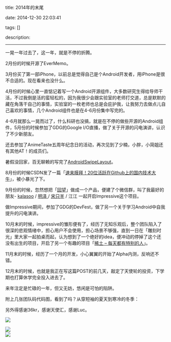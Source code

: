 title: 2014年的末尾

date: 2014-12-30 22:03:41

tags: []

description: 

---
一晃一年过去了，这一年，就是不停的折腾。

2月份的时候开源了EverMemo。

3月份买了第一部iPhone，以前总是觉得自己是个Android开发者，用iPhone是很不合适的。现在看来也没什么。

4月份的时候心里一直惦记着写一个Android开源组件，大多数研究生得给导师干活，不过我倒是活的蛮轻松的，因为我很少会跟实验室的老师打交道，总是默默的藏在角落干自己的事情，实验室的一枚老师也总是会庇护我，让我努力去做点儿自己喜欢的事情，几个Android组件也是在4-6月份集中写完的。

4-6月就那么一晃而过了，什么科研也没搞，就是在不停的做些开源的Android组件，5月份的时候参加了GDG的Google I/O直播，做了关于开源的闪电演讲，认识了不少新朋友。

还去参加了AnimeTaste五周年纪念日的活动，再次见到了少楠，小胖，小简姐还有其他AT！的成员们。

暑假没回家，百无聊赖的写完了[AndroidSwipeLayout](https://github.com/daimajia/AndroidSwipeLayout)。

8月份的时候CSDN发了一篇「[速来膜拜！20位活跃在Github上的国内技术大牛](http://code.csdn.net/news/2821086)」，被小暴光了下。

9月份的时候，忽然想把「[回望](http://blog.daimajia.com/story-of-me/)」做成一个产品，便建了个微信群，叫了我最好的朋友- [kalasoo](http://ming.today) / [明泽 ](http://ming-zhe.me)/ [宋只羊](http://s2003zy.com) / 江江 一起开启Impressive这个项目。

做Impressive期间，参加了GDG的DevFest，做了另一个关于学习Android中自我提升的闪电演讲。

10月末的时候，impressive的雏形便有了，经历了无知乐观后，整个团队陷入了很深的悲观情绪中，担心用户不会使用，担心场景不够强，直到一日在「雕刻时光」里大家一起拍桌而起，认为想到了一个绝好的idea，便冲动的停掉了这个还没有出生的项目，开启了另一个有趣的项目「[稀土 – 每天都有特别的人](http://xitu.io)」。

11月末的时候，经历了一个月的开发，小心翼翼的开始了Alpha内测，反响还不错。

12月末的时候，也就是我正在写这篇POST的前几天，敲定了天使轮的投资，下学期也打算休学完全投入进去了。

来年注定是忙碌的一年，但又无妨，悠闲是可怕的陷阱。

附上几张团队码代码图，看到了吗？从穿短袖的夏天到寒冷的冬季：

另外得感谢36kr，感谢天使汇，感谢Luc。

[![](http://imagizer.imageshack.us/v2/800x600q90/742/Q6z9KY.jpg)](http://www.ming.today/timeline)

![](http://ww1.sinaimg.cn/mw690/610dc034jw1enoncsb0rbj21kw16oay4.jpg)  
![](http://ww1.sinaimg.cn/mw690/610dc034jw1enongxwilfj20nq0hs77g.jpg)
